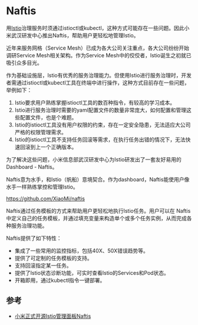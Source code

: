 # Naftis

用[Istio](https://istio.io/zh)治理服务时须通过istioctl或kubectl，这种方式可能存在一些问题。因此小米武汉研发中心推出Naftis，帮助用户更轻松地管理Istio。

近年来服务网格（Service Mesh）已成为各大公司关注重点，各大公司纷纷开始调研Service Mesh相关架构。作为Service Mesh中的佼佼者，Istio诞生之初就已吸引众多目光。

作为基础设施层，Istio有优秀的服务治理能力。但使用Istio进行服务治理时，开发者需通过istioctl或kubectl工具在终端中进行操作，这种方式目前存在一些问题，举例如下：

1. Istio要求用户熟练掌握istioctl工具的数百种指令，有较高的学习成本。
2. Istio进行服务治理时需要的yaml配置文件的数量非常庞大，如何配置和管理这些配置文件，也是个难题。
3. Istio的istioctl工具没有用户权限的约束，存在一定安全隐患，无法适应大公司严格的权限管理需求。
4. Istio的istioctl工具不支持任务回滚等需求，在执行任务出错的情况下，无法快速回滚到上一个正确版本。

为了解决这些问题，小米信息部武汉研发中心为Istio研发出了一套友好易用的Dashboard - Naftis。

Naftis意为水手，和Istio（帆船）意境契合。作为dashboard，Naftis能使用户像水手一样熟练掌控和管理Istio。

<https://github.com/XiaoMi/naftis>

Naftis通过任务模板的方式来帮助用户更轻松地执行Istio任务。用户可以在 Naftis中定义自己的任务模板，并通过填充变量来构造单个或多个任务实例，从而完成各种服务治理功能。

Naftis提供了如下特性：

- 集成了一些常用的监控指标，包括40X、50X错误趋势等。
- 提供了可定制的任务模板的支持。
- 支持回滚指定某一任务。
- 提供了Istio状态诊断功能，可实时查看Istio的Services和Pod状态。
- 开箱即用，通过kubectl指令一键部署。

## 参考

- [小米正式开源Istio管理面板Naftis](http://www.servicemesher.com/blog/naftis-istio-dashboard-xiaomi/)